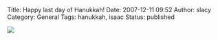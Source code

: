 Title: Happy last day of Hanukkah!
Date: 2007-12-11 09:52
Author: slacy
Category: General
Tags: hanukkah, isaac
Status: published

[![](http://kleinlacy.com/gallery/d/110663-2/img_3682.jpg)](http://kleinlacy.com/gallery/v/2007/Hannukah)
